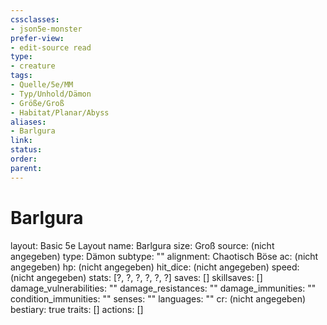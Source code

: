 ```yaml
---
cssclasses: 
- json5e-monster
prefer-view: 
- edit-source read
type: 
- creature
tags: 
- Quelle/5e/MM
- Typ/Unhold/Dämon
- Größe/Groß
- Habitat/Planar/Abyss
aliases: 
- Barlgura
link:
status:
order:
parent:
---
```

# Barlgura

layout: Basic 5e Layout
name: Barlgura
size: Groß
source: (nicht angegeben)
type: Dämon
subtype: ""
alignment: Chaotisch Böse
ac: (nicht angegeben)
hp: (nicht angegeben)
hit_dice: (nicht angegeben)
speed: (nicht angegeben)
stats: [?, ?, ?, ?, ?, ?]
saves: []
skillsaves: []
damage_vulnerabilities: ""
damage_resistances: ""
damage_immunities: ""
condition_immunities: ""
senses: ""
languages: ""
cr: (nicht angegeben)
bestiary: true
traits: []
actions: []